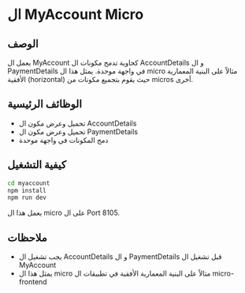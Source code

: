 # ال MyAccount Micro

## الوصف
يعمل ال MyAccount كحاوية تدمج مكونات ال AccountDetails و ال PaymentDetails في واجهة موحدة. يمثل هذا ال micro مثالاً على البنية المعمارية الأفقية (horizontal) حيث يقوم بتجميع مكونات من micros أخرى.

## الوظائف الرئيسية
- تحميل وعرض مكون ال AccountDetails
- تحميل وعرض مكون ال PaymentDetails
- دمج المكونات في واجهة موحدة

## كيفية التشغيل
```bash
cd myaccount
npm install
npm run dev
```

يعمل هذا ال micro على ال Port 8105.

## ملاحظات
- يجب تشغيل ال AccountDetails و ال PaymentDetails قبل تشغيل ال MyAccount
- يمثل هذا ال micro مثالاً على البنية المعمارية الأفقية في تطبيقات ال micro-frontend